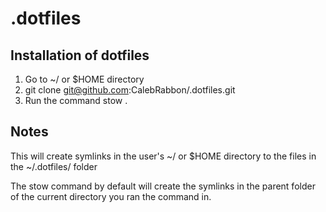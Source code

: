 # .dotfiles
## Installation of dotfiles
1. Go to ~/ or $HOME directory
2. git clone git@github.com:CalebRabbon/.dotfiles.git
3. Run the command stow .
## Notes
This will create symlinks in the user's ~/ or $HOME directory to the files in the ~/.dotfiles/ folder

The stow command by default will create the symlinks in the parent folder of the current directory you ran the command in.
